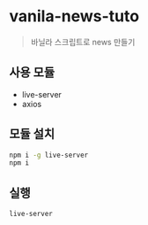# vanila-news-tuto

> 바닐라 스크립트로 news 만들기

## 사용 모듈
- live-server
- axios

## 모듈 설치
```bash
npm i -g live-server
npm i
```

## 실행
```bash
live-server
```
